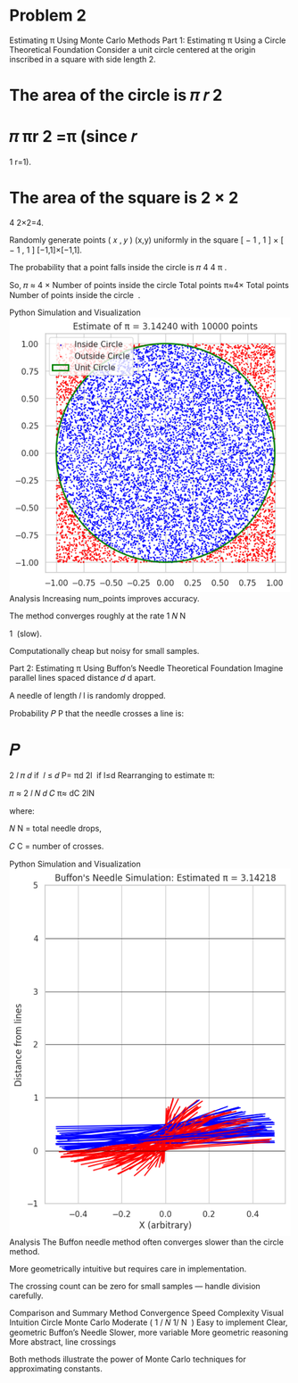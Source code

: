 # Problem 2
Estimating π Using Monte Carlo Methods
Part 1: Estimating π Using a Circle
Theoretical Foundation
Consider a unit circle centered at the origin inscribed in a square with side length 2.

The area of the circle is 
𝜋
𝑟
2
=
𝜋
πr 
2
 =π (since 
𝑟
=
1
r=1).

The area of the square is 
2
×
2
=
4
2×2=4.

Randomly generate points 
(
𝑥
,
𝑦
)
(x,y) uniformly in the square 
[
−
1
,
1
]
×
[
−
1
,
1
]
[−1,1]×[−1,1].

The probability that a point falls inside the circle is 
𝜋
4
4
π
​
 .

So, 
𝜋
≈
4
×
Number of points inside the circle
Total points
π≈4× 
Total points
Number of points inside the circle
​
 .

Python Simulation and Visualization
![alt text](image-3.png)
Analysis
Increasing num_points improves accuracy.

The method converges roughly at the rate 
1
𝑁
N
​
 
1
​
  (slow).

Computationally cheap but noisy for small samples.

Part 2: Estimating π Using Buffon’s Needle
Theoretical Foundation
Imagine parallel lines spaced distance 
𝑑
d apart.

A needle of length 
𝑙
l is randomly dropped.

Probability 
𝑃
P that the needle crosses a line is:

𝑃
=
2
𝑙
𝜋
𝑑
if 
𝑙
≤
𝑑
P= 
πd
2l
​
 if l≤d
Rearranging to estimate π:

𝜋
≈
2
𝑙
𝑁
𝑑
𝐶
π≈ 
dC
2lN
​
 
where:

𝑁
N = total needle drops,

𝐶
C = number of crosses.

Python Simulation and Visualization
![alt text](image-4.png)
Analysis
The Buffon needle method often converges slower than the circle method.

More geometrically intuitive but requires care in implementation.

The crossing count can be zero for small samples — handle division carefully.

Comparison and Summary
Method	Convergence Speed	Complexity	Visual Intuition
Circle Monte Carlo	Moderate (
1
/
𝑁
1/ 
N
​
 )	Easy to implement	Clear, geometric
Buffon’s Needle	Slower, more variable	More geometric reasoning	More abstract, line crossings

Both methods illustrate the power of Monte Carlo techniques for approximating constants.

